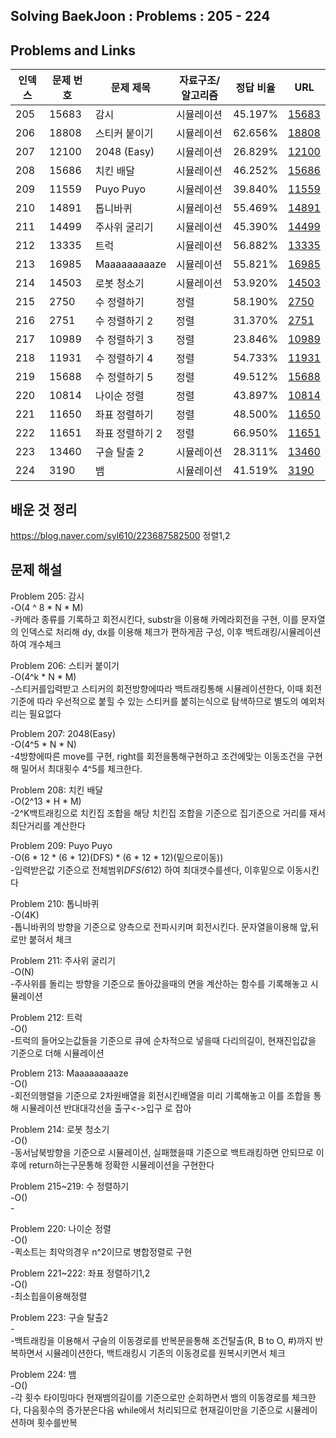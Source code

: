 ## Solving BaekJoon : Problems : 205 - 224
## Problems and Links

| 인덱스 | 문제 번호 | 문제 제목             | 자료구조/알고리즘     | 정답 비율 | URL                                      |
| ------ | -------- | ------------------- | ---------------- | --------- | --------------------------------------- |
| 205    | 15683    | 감시                  | 시뮬레이션          | 45.197%   | [15683](https://www.acmicpc.net/problem/15683) |
| 206    | 18808    | 스티커 붙이기         | 시뮬레이션          | 62.656%   | [18808](https://www.acmicpc.net/problem/18808) |
| 207    | 12100    | 2048 (Easy)          | 시뮬레이션          | 26.829%   | [12100](https://www.acmicpc.net/problem/12100) |
| 208    | 15686    | 치킨 배달             | 시뮬레이션          | 46.252%   | [15686](https://www.acmicpc.net/problem/15686) |
| 209    | 11559    | Puyo Puyo           | 시뮬레이션          | 39.840%   | [11559](https://www.acmicpc.net/problem/11559) |
| 210    | 14891    | 톱니바퀴              | 시뮬레이션          | 55.469%   | [14891](https://www.acmicpc.net/problem/14891) |
| 211    | 14499    | 주사위 굴리기         | 시뮬레이션          | 45.390%   | [14499](https://www.acmicpc.net/problem/14499) |
| 212    | 13335    | 트럭                  | 시뮬레이션          | 56.882%   | [13335](https://www.acmicpc.net/problem/13335) |
| 213    | 16985    | Maaaaaaaaaze        | 시뮬레이션          | 55.821%   | [16985](https://www.acmicpc.net/problem/16985) |
| 214    | 14503    | 로봇 청소기           | 시뮬레이션          | 53.920%   | [14503](https://www.acmicpc.net/problem/14503) |
| 215    | 2750     | 수 정렬하기           | 정렬                | 58.190%   | [2750](https://www.acmicpc.net/problem/2750)   |
| 216    | 2751     | 수 정렬하기 2         | 정렬                | 31.370%   | [2751](https://www.acmicpc.net/problem/2751)   |
| 217    | 10989    | 수 정렬하기 3         | 정렬                | 23.846%   | [10989](https://www.acmicpc.net/problem/10989) |
| 218    | 11931    | 수 정렬하기 4         | 정렬                | 54.733%   | [11931](https://www.acmicpc.net/problem/11931) |
| 219    | 15688    | 수 정렬하기 5         | 정렬                | 49.512%   | [15688](https://www.acmicpc.net/problem/15688) |
| 220    | 10814    | 나이순 정렬           | 정렬                | 43.897%   | [10814](https://www.acmicpc.net/problem/10814) |
| 221    | 11650    | 좌표 정렬하기         | 정렬                | 48.500%   | [11650](https://www.acmicpc.net/problem/11650) |
| 222    | 11651    | 좌표 정렬하기 2       | 정렬                | 66.950%   | [11651](https://www.acmicpc.net/problem/11651) |
| 223    | 13460    | 구슬 탈출 2           | 시뮬레이션          | 28.311%   | [13460](https://www.acmicpc.net/problem/13460) |
| 224    | 3190     | 뱀                   | 시뮬레이션          | 41.519%   | [3190](https://www.acmicpc.net/problem/3190)   |

## 배운 것 정리 
https://blog.naver.com/syl610/223687582500 정렬1,2 <br>

## 문제 해설 
Problem 205: 감시<br>
-O(4 ^ 8 * N * M)<br>
-카메라 종류를 기록하고 회전시킨다, substr을 이용해 카메라회전을 구현, 이를 문자열의 인덱스로 처리해 dy, dx를 이용해 체크가 편하게끔 구성, 이후 백트래킹/시뮬레이션 하여 개수체크<br>

Problem 206: 스티커 붙이기<br>
-O(4^k * N * M) <br>
-스티커를입력받고 스티커의 회전방향에따라 백트래킹통해 시뮬레이션한다, 이때 회전기준에 따라 우선적으로 붙힐 수 있는 스티커를 붙히는식으로 탐색하므로 별도의 예외처리는 필요없다<br>

Problem 207: 2048(Easy)<br>
-O(4^5 * N * N) <br>
-4방향에따른 move를 구현, right를 회전을통해구현하고 조건에맞는 이동조건을 구현해 밀어서 최대횟수 4^5를 체크한다.<br>

Problem 208: 치킨 배달<br>
-O(2^13 * H * M)<br>
-2^K백트래킹으로 치킨집 조합을 해당 치킨집 조합을 기준으로 집기준으로 거리를 재서 최단거리를 계산한다<br>

Problem 209: Puyo Puyo<br>
-O(6 * 12 * (6 * 12)(DFS) * (6 * 12 * 12)(밑으로이동))<br>
-입력받은값 기준으로 전체범위*DFS(6*12) 하여 최대갯수를센다, 이후밑으로 이동시킨다 <br>

Problem 210: 톱니바퀴<br>
-O(4K)<br>
-톱니바퀴의 방향을 기준으로 양측으로 전파시키며 회전시킨다. 문자열을이용해 앞,뒤 로만 붙혀서 체크<br>

Problem 211: 주사위 굴리기<br>
-O(N)<br>
-주사위를 돌리는 방향을 기준으로 돌아갔을때의 면을 계산하는 함수를 기록해놓고 시뮬레이션<br>

Problem 212: 트럭<br>
-O()<br>
-트럭의 들어오는값들을 기준으로 큐에 순차적으로 넣을때 다리의길이, 현재진입값을 기준으로 더해 시뮬레이션<br>

Problem 213: Maaaaaaaaaze<br>
-O()<br>
-회전의행렬을 기준으로 2차원배열을 회전시킨배열을 미리 기록해놓고 이를 조합을 통해 시뮬레이션 반대대각선을 출구<->입구 로 잡아 <br>

Problem 214: 로봇 청소기<br>
-O()<br>
-동서남북방향을 기준으로 시뮬레이션, 실패했을때 기준으로 백트래킹하면 안되므로 이후에 return하는구문통해 정확한 시뮬레이션을 구현한다<br>

Problem 215~219: 수 정렬하기<br>
-O()<br>
-<br>

Problem 220: 나이순 정렬<br>
-O()<br>
-퀵소트는 최악의경우 n^2이므로 병합정렬로 구현<br>

Problem 221~222: 좌표 정렬하기1,2<br>
-O()<br>
-최소힙을이용해정렬<br>

Problem 223: 구슬 탈출2<br>
-<br>
-백트래킹을 이용해서 구슬의 이동경로를 반복문을통해 조건탈출(R, B to O, #)까지 반복하면서 시뮬레이션한다, 백트래킹시 기존의 이동경로를 원복시키면서 체크<br>

Problem 224: 뱀<br>
-O()<br>
-각 횟수 타이밍마다 현재뱀의길이를 기준으로만 순회하면서 뱀의 이동경로를 체크한다, 다음횟수의 증가분은다음 while에서 처리되므로 현재길이만을 기준으로 시뮬레이션하며 횟수를반복<br>




 
